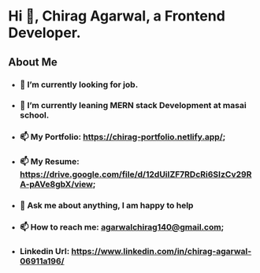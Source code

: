 # Hi :wave:, Chirag Agarwal, a Frontend Developer.

## About Me

- ### :telescope: I’m currently looking for job.
- ### :seedling: I’m currently leaning MERN stack Development at masai school.
- ### :mailbox: My Portfolio: https://chirag-portfolio.netlify.app/;
- ### :mailbox: My Resume: https://drive.google.com/file/d/12dUiIZF7RDcRi6SIzCv29RA-pAVe8gbX/view;
- ### :speech_balloon: Ask me about anything, I am happy to help
- ### :mailbox: How to reach me: agarwalchirag140@gmail.com;
- ### Linkedin Url: https://www.linkedin.com/in/chirag-agarwal-06911a196/

<!---
agarwalchirag140/agarwalchirag140 is a ✨ special ✨ repository because its `README.md` (this file) appears on your GitHub profile.
You can click the Preview link to take a look at your changes.
--->
